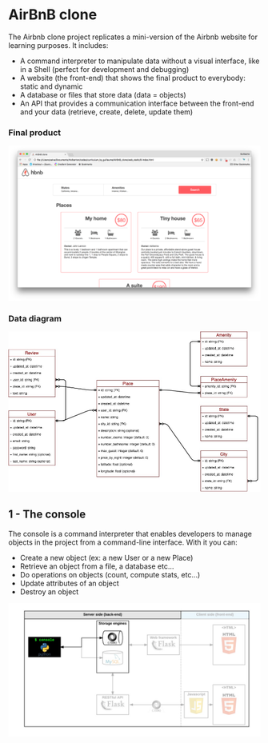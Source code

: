 # AirBnB clone

The Airbnb clone project replicates a mini-version of the Airbnb website for learning purposes.
It includes:
- A command interpreter to manipulate data without a visual interface, like in a Shell (perfect for development and debugging)
- A website (the front-end) that shows the final product to everybody: static and dynamic
- A database or files that store data (data = objects)
- An API that provides a communication interface between the front-end and your data (retrieve, create, delete, update them)

### Final product
![final image](/assets/airbnb_clone)

### Data diagram
![data diagram](assets/data_diagram)

## 1 - The console
The console is a command interpreter that enables developers to manage objects in the project from a command-line interface. With it you can:
- Create a new object (ex: a new User or a new Place)
- Retrieve an object from a file, a database etc…
- Do operations on objects (count, compute stats, etc…)
- Update attributes of an object
- Destroy an object

![console](/assets/the_console.png)
